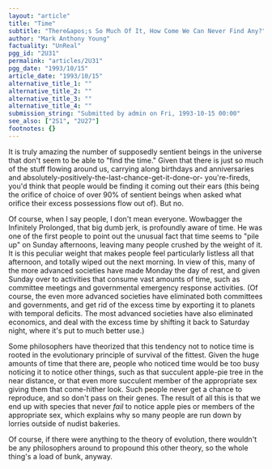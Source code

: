 ```yaml
---
layout: "article"
title: "Time"
subtitle: "There&apos;s So Much Of It, How Come We Can Never Find Any?"
author: "Mark Anthony Young"
factuality: "UnReal"
pgg_id: "2U31"
permalink: "articles/2U31"
pgg_date: "1993/10/15"
article_date: "1993/10/15"
alternative_title_1: ""
alternative_title_2: ""
alternative_title_3: ""
alternative_title_4: ""
submission_string: "Submitted by admin on Fri, 1993-10-15 00:00"
see_also: ["2S1", "2U27"]
footnotes: {}
---
```

<div>
<p>It is truly amazing the number of supposedly sentient beings in the universe that don't seem to be able to "find the time." Given that there is just so much of the stuff flowing around us, carrying along birthdays and anniversaries and absolutely-positively-the-last-chance-get-it-done-or- you're-fireds, you'd think that people would be finding it coming out their ears (this being the orifice of choice of over 90% of sentient beings when asked what orifice their excess possessions flow out of). But no.</p>
<p>Of course, when I say people, I don't mean everyone. Wowbagger the Infinitely Prolonged, that big dumb jerk, is profoundly aware of time. He was one of the first people to point out the unusual fact that time seems to "pile up" on Sunday afternoons, leaving many people crushed by the weight of it. It is this peculiar weight that makes people feel particularly listless all that afternoon, and totally wiped out the next morning. In view of this, many of the more advanced societies have made Monday the day of rest, and given Sunday over to activities that consume vast amounts of time, such as committee meetings and governmental emergency response activities. (Of course, the even more advanced societies have eliminated both committees and governments, and get rid of the excess time by exporting it to planets with temporal deficits. The most advanced societies have also eliminated economics, and deal with the excess time by shifting it back to Saturday night, where it's put to much better use.)</p>
<p>Some philosophers have theorized that this tendency not to notice time is rooted in the evolutionary principle of survival of the fittest. Given the huge amounts of time that there are, people who noticed time would be too busy noticing it to notice other things, such as that succulent apple-pie tree in the near distance, or that even more succulent member of the appropriate sex giving them that come-hither look. Such people never get a chance to reproduce, and so don't pass on their genes. The result of all this is that we end up with species that never <em>fail</em> to notice apple pies or members of the appropriate sex, which explains why so many people are run down by lorries outside of nudist bakeries.</p>
<p>Of course, if there were anything to the theory of evolution, there wouldn't be any philosophers around to propound this other theory, so the whole thing's a load of bunk, anyway.</p>
</div>
